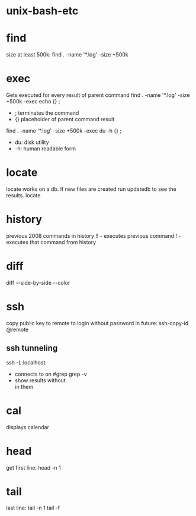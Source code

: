 # unix-bash-etc

# find

size at least 500k: find . -name '*.log' -size +500k

# exec
Gets executed for every result of parent command
find . -name '*.log' -size +500k -exec echo {} \;
* \; terminates the command
* {} placeholder of parent command result

find . -name '*.log' -size +500k -exec du -h {} \;
* du: disk utility
* -h: human readable form

# locate
locate works on a db. If new files are created run updatedb to see the results.
locate <some-file>

# history
previous 2008 commands in history
!! - executes previous command
!<history-no> - executes that command from history

# diff
diff <f1> <f2> --side-by-side --color

# ssh
copy public key to remote to login without password in future: ssh-copy-id <user>@remote
## ssh tunneling
ssh <remote> -L<my-port>:localhost:<remote-port>
* connects <my-port> to <remote-port> on <remote>
#grep
grep -v <search>
* show results without <search> in them
# cal
displays calendar

# head
get first line: head -n 1 <file>
# tail
last line: tail -n 1 <file>
tail -f <file>